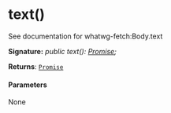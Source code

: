 # text()



See documentation for whatwg-fetch:Body.text

**Signature:** _public text(): [Promise](../../web-apis.api/class/promise.md)<string>;_

**Returns**: [`Promise`](../../web-apis.api/class/promise.md)<string>





#### Parameters
None


